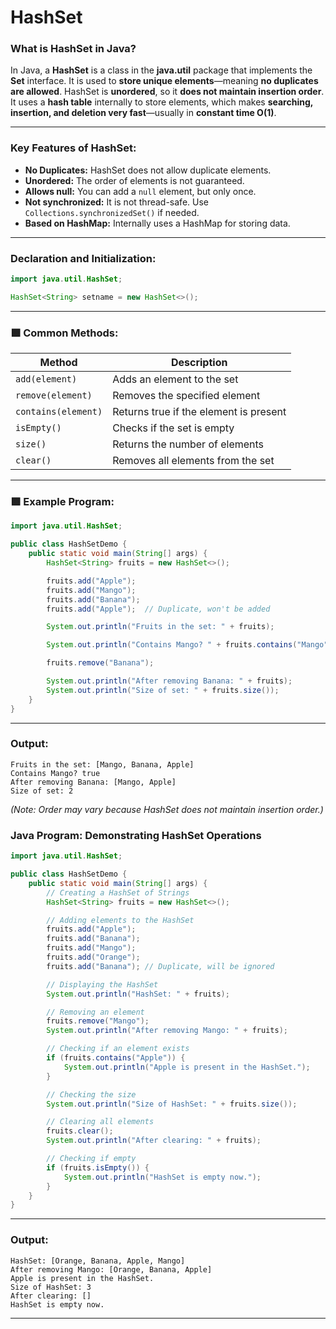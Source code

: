 #  **HashSet**

### **What is HashSet in Java?**

In Java, a **HashSet** is a class in the **java.util** package that implements the **Set** interface. It is used to **store unique elements**—meaning **no duplicates are allowed**. HashSet is **unordered**, so it **does not maintain insertion order**. It uses a **hash table** internally to store elements, which makes **searching, insertion, and deletion very fast**—usually in **constant time O(1)**.

---

### **Key Features of HashSet:**

- **No Duplicates:** HashSet does not allow duplicate elements.
- **Unordered:** The order of elements is not guaranteed.
- **Allows null:** You can add a `null` element, but only once.
- **Not synchronized:** It is not thread-safe. Use `Collections.synchronizedSet()` if needed.
- **Based on HashMap:** Internally uses a HashMap for storing data.

---

###  **Declaration and Initialization:**

```java
import java.util.HashSet;

HashSet<String> setname = new HashSet<>();
```

---

### 🟩 **Common Methods:**

| Method                | Description                                |
|-----------------------|--------------------------------------------|
| `add(element)`        | Adds an element to the set                 |
| `remove(element)`     | Removes the specified element              |
| `contains(element)`   | Returns true if the element is present     |
| `isEmpty()`           | Checks if the set is empty                 |
| `size()`              | Returns the number of elements             |
| `clear()`             | Removes all elements from the set          |

---

### 🟩 **Example Program:**
```java
import java.util.HashSet;

public class HashSetDemo {
    public static void main(String[] args) {
        HashSet<String> fruits = new HashSet<>();

        fruits.add("Apple");
        fruits.add("Mango");
        fruits.add("Banana");
        fruits.add("Apple");  // Duplicate, won't be added

        System.out.println("Fruits in the set: " + fruits);

        System.out.println("Contains Mango? " + fruits.contains("Mango"));

        fruits.remove("Banana");

        System.out.println("After removing Banana: " + fruits);
        System.out.println("Size of set: " + fruits.size());
    }
}
```

---

### **Output:**
```
Fruits in the set: [Mango, Banana, Apple]
Contains Mango? true
After removing Banana: [Mango, Apple]
Size of set: 2
```

*(Note: Order may vary because HashSet does not maintain insertion order.)*


###  **Java Program: Demonstrating HashSet Operations**

```java
import java.util.HashSet;

public class HashSetDemo {
    public static void main(String[] args) {
        // Creating a HashSet of Strings
        HashSet<String> fruits = new HashSet<>();

        // Adding elements to the HashSet
        fruits.add("Apple");
        fruits.add("Banana");
        fruits.add("Mango");
        fruits.add("Orange");
        fruits.add("Banana"); // Duplicate, will be ignored

        // Displaying the HashSet
        System.out.println("HashSet: " + fruits);

        // Removing an element
        fruits.remove("Mango");
        System.out.println("After removing Mango: " + fruits);

        // Checking if an element exists
        if (fruits.contains("Apple")) {
            System.out.println("Apple is present in the HashSet.");
        }

        // Checking the size
        System.out.println("Size of HashSet: " + fruits.size());

        // Clearing all elements
        fruits.clear();
        System.out.println("After clearing: " + fruits);

        // Checking if empty
        if (fruits.isEmpty()) {
            System.out.println("HashSet is empty now.");
        }
    }
}
```

---

### **Output:**

```
HashSet: [Orange, Banana, Apple, Mango]
After removing Mango: [Orange, Banana, Apple]
Apple is present in the HashSet.
Size of HashSet: 3
After clearing: []
HashSet is empty now.
```

---

